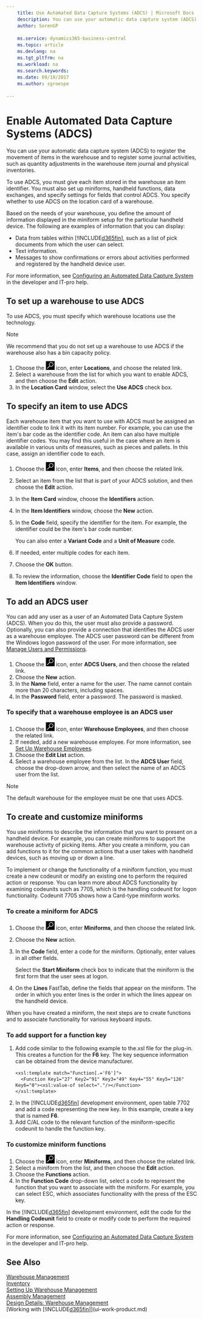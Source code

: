 ```yaml
---
    title: Use Automated Data Capture Systems (ADCS) | Microsoft Docs
    description: You can use your automatic data capture system (ADCS) to register the movement of items in the warehouse and to register some journal activities, such as quantity adjustments in the warehouse item journal and physical inventories.
    author: SorenGP

    ms.service: dynamics365-business-central
    ms.topic: article
    ms.devlang: na
    ms.tgt_pltfrm: na
    ms.workload: na
    ms.search.keywords:
    ms.date: 09/18/2017
    ms.author: sgroespe

---
```

# Enable Automated Data Capture Systems (ADCS)
You can use your automatic data capture system (ADCS) to register the movement of items in the warehouse and to register some journal activities, such as quantity adjustments in the warehouse item journal and physical inventories.  

To use ADCS, you must give each item stored in the warehouse an item identifier. You must also set up miniforms, handheld functions, data exchanges, and specify settings for fields that control ADCS. You specify whether to use ADCS on the location card of a warehouse.

Based on the needs of your warehouse, you define the amount of information displayed in the miniform setup for the particular handheld device. The following are examples of information that you can display:  

- Data from tables within [!INCLUDE[d365fin](includes/d365fin_md.md)], such as a list of pick documents from which the user can select.  
- Text information.  
- Messages to show confirmations or errors about activities performed and registered by the handheld device user.

For more information, see [Configuring an Automated Data Capture System](/dynamics-nav/Configuring-Automated-Data-Capture-System) in the developer and IT-pro help.

## To set up a warehouse to use ADCS  
To use ADCS, you must specify which warehouse locations use the technology.  

> [!NOTE]  
>  We recommend that you do not set up a warehouse to use ADCS if the warehouse also has a bin capacity policy.

1.  Choose the ![Search for Page or Report](media/ui-search/search_small.png "Search for Page or Report icon") icon, enter **Locations**, and choose the related link.
2.  Select a warehouse from the list for which you want to enable ADCS, and then choose the **Edit** action.
3. In the **Location Card** window, select the **Use ADCS** check box.  

## To specify an item to use ADCS  
Each warehouse item that you want to use with ADCS must be assigned an identifier code to link it with its item number. For example, you can use the item's bar code as the identifier code. An item can also have multiple identifier codes. You may find this useful in the case where an item is available in various units of measures, such as pieces and pallets. In this case, assign an identifier code to each.    

1.  Choose the ![Search for Page or Report](media/ui-search/search_small.png "Search for Page or Report icon") icon, enter **Items**, and then choose the related link.  
2.  Select an item from the list that is part of your ADCS solution, and then choose the **Edit** action.
3. In the **Item Card** window, choose the **Identifiers** action.
4. In the **Item Identifiers** window, choose the **New** action.
5. In the **Code** field, specify the identifier for the item. For example, the identifier could be the item's bar code number.  

    You can also enter a **Variant Code** and a **Unit of Measure** code.  

6. If needed, enter multiple codes for each item.
7. Choose the **OK** button.  
8.  To review the information, choose the **Identifier Code** field to open the **Item Identifiers** window.

## To add an ADCS user  
You can add any user as a user of an Automated Data Capture System (ADCS). When you do this, the user must also provide a password. Optionally, you can also provide a connection that identifies the ADCS user as a warehouse employee. The ADCS user password can be different from the Windows logon password of the user. For more information, see [Manage Users and Permissions](ui-how-users-permissions.md).

1.  Choose the ![Search for Page or Report](media/ui-search/search_small.png "Search for Page or Report icon") icon, enter **ADCS Users**, and then choose the related link.  
2. Choose the **New** action.  
3.  In the **Name** field, enter a name for the user. The name cannot contain more than 20 characters, including spaces.  
4.  In the **Password** field, enter a password. The password is masked.  

### To specify that a warehouse employee is an ADCS user  
1.  Choose the ![Search for Page or Report](media/ui-search/search_small.png "Search for Page or Report icon") icon, enter **Warehouse Employees**, and then choose the related link.  
2.  If needed, add a new warehouse employee. For more information, see [Set Up Warehouse Employees](warehouse-how-to-set-up-warehouse-employees.md).  
3.  Choose the **Edit List** action.  
4.  Select a warehouse employee from the list. In the **ADCS User** field, choose the drop-down arrow, and then select the name of an ADCS user from the list.  

> [!NOTE]  
>  The default warehouse for the employee must be one that uses ADCS.

## To create and customize miniforms
You use miniforms to describe the information that you want to present on a handheld device. For example, you can create miniforms to support the warehouse activity of picking items. After you create a miniform, you can add functions to it for the common actions that a user takes with handheld devices, such as moving up or down a line.  

To implement or change the functionality of a miniform function, you must create a new codeunit or modify an existing one to perform the required action or response. You can learn more about ADCS functionality by examining codeunits such as 7705, which is the handling codeunit for logon functionality. Codeunit 7705 shows how a Card-type miniform works.  

### To create a miniform for ADCS  
1.  Choose the ![Search for Page or Report](media/ui-search/search_small.png "Search for Page or Report icon") icon, enter **Miniforms**, and then choose the related link.  
2. Choose the **New** action.  
3.  In the **Code** field, enter a code for the miniform. Optionally, enter values in all other fields.  

    Select the **Start Miniform** check box to indicate that the miniform is the first form that the user sees at logon.  

4.  On the **Lines** FastTab, define the fields that appear on the miniform. The order in which you enter lines is the order in which the lines appear on the handheld device.  

When you have created a miniform, the next steps are to create functions and to associate functionality for various keyboard inputs.  

### To add support for a function key  
1.  Add code similar to the following example to the.xsl file for the plug-in. This creates a function for the **F6** key. The key sequence information can be obtained from the device manufacturer.  
    ```  
    <xsl:template match="Function[.='F6']">  
      <Function Key1="27" Key2="91" Key3="49" Key4="55" Key5="126" Key6="0"><xsl:value-of select="."/></Function>  
    </xsl:template>  

    ```  
2.  In the [!INCLUDE[d365fin](includes/d365fin_md.md)] development environment, open table 7702 and add a code representing the new key. In this example, create a key that is named **F6**.  
3.  Add C/AL code to the relevant function of the miniform-specific codeunit to handle the function key.  

### To customize miniform functions  
1.  Choose the ![Search for Page or Report](media/ui-search/search_small.png "Search for Page or Report icon") icon, enter **Miniforms**, and then choose the related link.  
2.  Select a miniform from the list, and then choose the **Edit** action.  
3.  Choose the **Functions** action.  
4.  In the **Function Code** drop-down list, select a code to represent the function that you want to associate with the miniform. For example, you can select ESC, which associates functionality with the press of the ESC key.  

In the [!INCLUDE[d365fin](includes/d365fin_md.md)] development environment, edit the code for the **Handling Codeunit** field to create or modify code to perform the required action or response.

For more information, see [Configuring an Automated Data Capture System](/dynamics-nav/Configuring-Automated-Data-Capture-System) in the developer and IT-pro help.

## See Also  
[Warehouse Management](warehouse-manage-warehouse.md)  
[Inventory](inventory-manage-inventory.md)  
[Setting Up Warehouse Management](warehouse-setup-warehouse.md)     
[Assembly Management](assembly-assemble-items.md)    
[Design Details: Warehouse Management](design-details-warehouse-management.md)  
[Working with [!INCLUDE[d365fin](includes/d365fin_md.md)]](ui-work-product.md)
